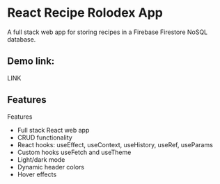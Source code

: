 # React Recipe Rolodex App

A full stack web app for storing recipes in a Firebase Firestore NoSQL database.  

## Demo link: 

LINK  

## Features

Features  
- Full stack React web app  
- CRUD functionality  
- React hooks: useEffect, useContext, useHistory, useRef, useParams  
- Custom hooks useFetch and useTheme  
- Light/dark mode  
- Dynamic header colors  
- Hover effects  
